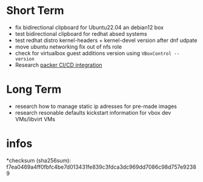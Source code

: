 # Short Term
* fix bidirectional clipboard for Ubuntu22.04 an debian12 box
* test bidirectional clipboard for redhat absed systems
* test redhat distro kernel-headers + kernel-devel version after dnf udpate
* move ubuntu networking fix out of nfs role
* check for virtualbox guest additions version using `VBoxControl --version`
* Research [packer CI/CD integration](https://developer.hashicorp.com/packer/guides/packer-on-cicd/build-virtualbox-image)


# Long Term
* research how to manage static ip adresses for pre-made images
* research resonable defaults kickstart information for vbox dev VMs/libvirt VMs


# infos
*checksum (sha256sum): f7ea0469a4ff0fbfc4be7d013431fe839c3fdca3dc969dd7086c98d757e92389